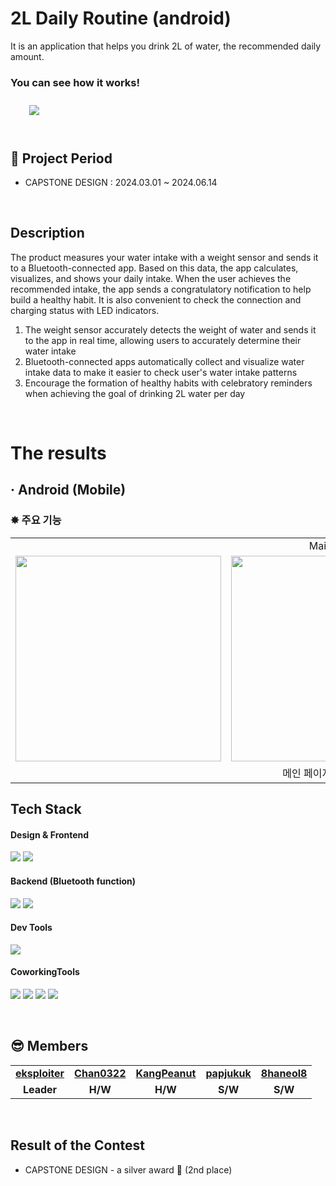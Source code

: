 # 2L Daily Routine (android)
It is an application that helps you drink 2L of water, the recommended daily amount.
<br>

### You can see how it works!
<a href="https://www.youtube.com/watch?v=0itAvftwnco">
        <img 
            src="https://img.shields.io/badge/YouTube-FF0000?style=for-the-badge&logo=YouTube&logoColor=white&link=https://www.youtube.com/watch?v=0itAvftwnco"
            style="height: auto; margin-left: 20px; margin-right: 20px; padding: 10px;"/>
    </a>
<br/>
<br/>


## 📆 Project Period
- CAPSTONE DESIGN : 2024.03.01 ~ 2024.06.14
<br>

## Description
The product measures your water intake with a weight sensor and sends it to a Bluetooth-connected app. 
Based on this data, the app calculates, visualizes, and shows your daily intake. 
When the user achieves the recommended intake, the app sends a congratulatory notification to help build a healthy habit. 
It is also convenient to check the connection and charging status with LED indicators.
<br>
1. The weight sensor accurately detects the weight of water and sends it to the app in real time, allowing users to accurately determine their water intake
2. Bluetooth-connected apps automatically collect and visualize water intake data to make it easier to check user's water intake patterns
3. Encourage the formation of healthy habits with celebratory reminders when achieving the goal of drinking 2L water per day
<br>

# The results

## · Android (Mobile)
<h3>✸ 주요 기능 </h3>

<table>
	<tr>
    <td colspan="3" align="center">Main Page</td>
	  <td colspan="3" align="center">Nevigation Bar</td>
  </tr>
  <tr>
    <td align="center"><img width="329" src="https://github.com/user-attachments/assets/d0901f6e-48a1-4ab1-959c-d81b1b22935d"/></td>
    <td align="center"><img width="329" src="https://github.com/user-attachments/assets/e7c070ab-1fc6-44ef-bc25-9b9583139b68"/></td>
    <td align="center"><img width="329" src="https://github.com/user-attachments/assets/0addbb49-93d4-40b2-a6a4-982c069e3f84"/></td>
	  <td align="center"><img width="329" src="https://github.com/user-attachments/assets/111450f0-a7e4-41a1-b7c9-9b4cfd401a0f"/></td>
    <td align="center"><img width="329" src="https://github.com/user-attachments/assets/f74fc7b9-ecf8-494e-bec4-bbcc5ce54abe"/></td>
    <td align="center"><img width="329" src="https://github.com/user-attachments/assets/6198505b-2bac-45b4-a569-542b3813a437"/></td>
  </tr>
  <tr>
    <td colspan="3" align="center">메인 페이지 및 사용 설명</td>
	  <td colspan="3" align="center">설정 / 블루투스 연결 / 주간 통계</td>
  </tr>
</table>

## Tech Stack
#### Design & Frontend
<p>
  <img src="https://img.shields.io/badge/Android-34A853?style=for-the-badge&logo=Android&logoColor=white"/>
  <img src="https://img.shields.io/badge/Gradle-02303A?style=for-the-badge&logo=Gradle&logoColor=white"/>
</p>


#### Backend (Bluetooth function)
<p>
  <img src="https://img.shields.io/badge/Android-34A853?style=for-the-badge&logo=Android&logoColor=white"/>
  <img src="https://img.shields.io/badge/Gradle-02303A?style=for-the-badge&logo=Gradle&logoColor=white"/>
</p>


#### Dev Tools
<p> 
  <img src="https://img.shields.io/badge/AndroidStudio-3DDC84?style=for-the-badge&logo=AndroidStudio&logoColor=white"/>
</p>


#### CoworkingTools
<p>
  <img src="https://img.shields.io/badge/git-%23F05033.svg?style=for-the-badge&logo=git&logoColor=white">
  <img src="https://img.shields.io/badge/github-%23121011.svg?style=for-the-badge&logo=github&logoColor=white"> 
  <img src="https://img.shields.io/badge/Notion-000000?style=for-the-badge&logo=notion&logoColor=white"/>
  <img src="https://img.shields.io/badge/ZOOM-0B5CFF?style=for-the-badge&logo=ZOOM&logoColor=white"/>
</p>
<br>

## 😎 Members
<table>
   <tr>
    <td align="center"><b><a href="https://github.com/eksploiter">eksploiter</a></b></td>
    <td align="center"><b><a href="https://github.com/Chan0322">Chan0322</a></b></td>
    <td align="center"><b><a href="https://github.com/KangPeanut">KangPeanut</a></b></td>
    <td align="center"><b><a href="https://github.com/papjukuk">papjukuk</a></b></td>
<td align="center"><b><a href="https://github.com/8haneol8">8haneol8</a></b></td>
  </tr>
  <tr>
    <td align="center"><b>Leader</b></td>
    <td align="center"><b>H/W</b></td>
    <td align="center"><b>H/W</b></td>
    <td align="center"><b>S/W</b></td>
    <td align="center"><b>S/W</b></td>
  </tr>
</table>
<br/>

## Result of the Contest
- CAPSTONE DESIGN - a silver award 🥈 (2nd place)
